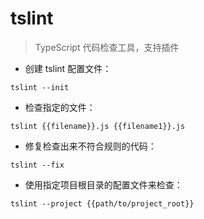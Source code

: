 # tslint

> TypeScript 代码检查工具，支持插件

- 创建 tslint 配置文件：

`tslint --init`

- 检查指定的文件：

`tslint {{filename}}.js {{filename1}}.js`

- 修复检查出来不符合规则的代码：

`tslint --fix`

- 使用指定项目根目录的配置文件来检查：

`tslint --project {{path/to/project_root}}`

[#]: contributors: ([李峰])